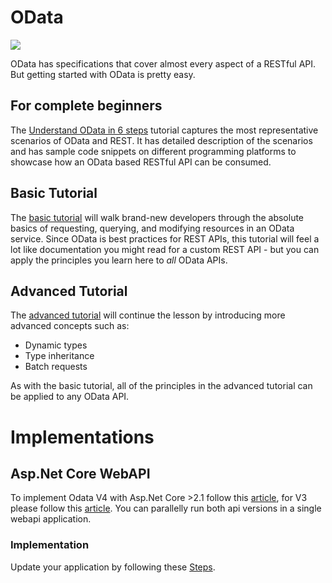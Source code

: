 # OData
<img src ="https://cdn-images-1.medium.com/max/1200/1*Fj6-LvVtf4vjw9teAiQxyA.png">

OData has specifications that cover almost every aspect of a RESTful API. But getting started with OData is pretty easy.

## For complete beginners
The [Understand OData in 6 steps](https://www.odata.org/getting-started/understand-odata-in-6-steps/) tutorial captures the most representative scenarios of OData and REST. It has detailed description of the scenarios and has sample code snippets on different programming platforms to showcase how an OData based RESTful API can be consumed.

## Basic Tutorial
The [basic tutorial](https://www.odata.org/getting-started/basic-tutorial/) will walk brand-new developers through the absolute basics of requesting, querying, and modifying resources in an OData service. Since OData is best practices for REST APIs, this tutorial will feel a lot like documentation you might read for a custom REST API - but you can apply the principles you learn here to *all* OData APIs.

## Advanced Tutorial
The [advanced tutorial](https://www.odata.org/getting-started/advanced-tutorial/) will continue the lesson by introducing more advanced concepts such as:
- Dynamic types
- Type inheritance
- Batch requests

As with the basic tutorial, all of the principles in the advanced tutorial can be applied to any OData API.

# Implementations

## Asp.Net Core WebAPI
To implement Odata V4 with Asp.Net Core >2.1 follow this [article][aspnetcore-odata-V4], for V3 please follow this [article][aspnetcore-odata-V3]. You can parallelly run both api versions in a single webapi application.

### Implementation
Update your application by following these [Steps][aspnetcore-implementation].



<!-- Images and links -->
[aspnetcore-odata-V4]:https://docs.microsoft.com/en-us/aspnet/web-api/overview/odata-support-in-aspnet-web-api/odata-v4/create-an-odata-v4-endpoint
[aspnetcore-odata-V3]: https://docs.microsoft.com/en-us/aspnet/web-api/overview/odata-support-in-aspnet-web-api/odata-v3/creating-an-odata-endpoint
[pm-link]: https://docs.microsoft.com/en-us/nuget/tools/package-manager-console
[aspnetcore-implementation]: implementation/aspnetcoreodatav4.md
